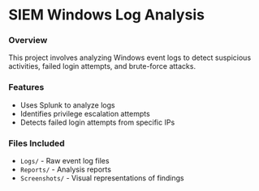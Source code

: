 # SIEM Windows Log Analysis
### Overview
This project involves analyzing Windows event logs to detect suspicious activities, failed login attempts, and brute-force attacks.

### Features
- Uses Splunk to analyze logs
- Identifies privilege escalation attempts
- Detects failed login attempts from specific IPs

### Files Included
- `Logs/` - Raw event log files
- `Reports/` - Analysis reports
- `Screenshots/` - Visual representations of findings

